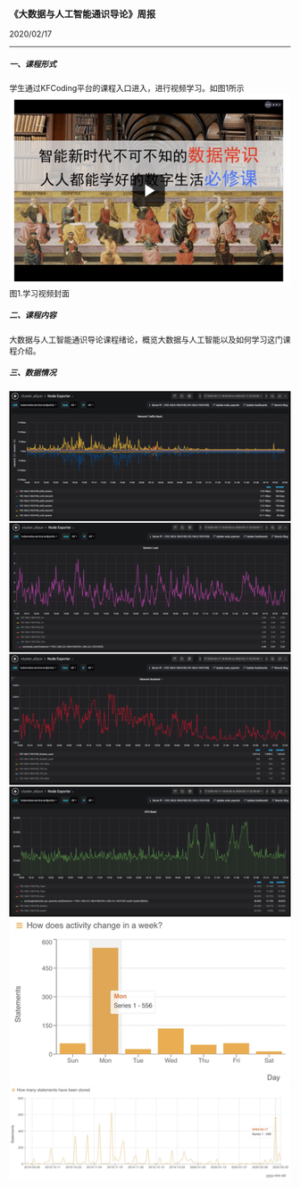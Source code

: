 ### 《大数据与人工智能通识导论》周报
2020/02/17
***
##### 一、课程形式
学生通过KFCoding平台的课程入口进入，进行视频学习。如图1所示
![pic1](./Images/pic1.png)
图1.学习视频封面
##### 二、课程内容
大数据与人工智能通识导论课程绪论，概览大数据与人工智能以及如何学习这门课程介绍。
##### 三、数据情况
![pic1](./Images/pic2.png)
![pic1](./Images/pic3.png)
![pic1](./Images/pic4.png)
![pic1](./Images/pic5.png)
![pic1](./Images/pic6.png)
![pic1](./Images/pic7.png)
